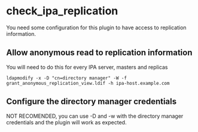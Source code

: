 check_ipa_replication
=====================
You need some configuration for this plugin to have access to replication
information.

Allow anonymous read to replication information
-----------------------------------------------
You will need to do this for every IPA server, masters and replicas

```
ldapmodify -x -D "cn=directory manager" -W -f grant_anonymous_replication_view.ldif -h ipa-host.example.com
```

Configure the directory manager credentials
-------------------------------------------
NOT RECOMENDED, you can use -D and -w with the directory manager credentials
and the plugin will work as expected.


